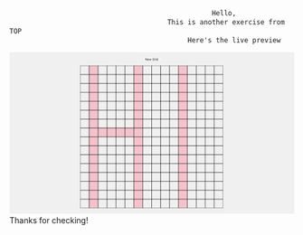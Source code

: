                                                       Hello,  
                                           This is another exercise from TOP
                                                Here's the live preview  
![Live Preview](live-preview.png)  
                                                  Thanks for checking!  
                                                  
